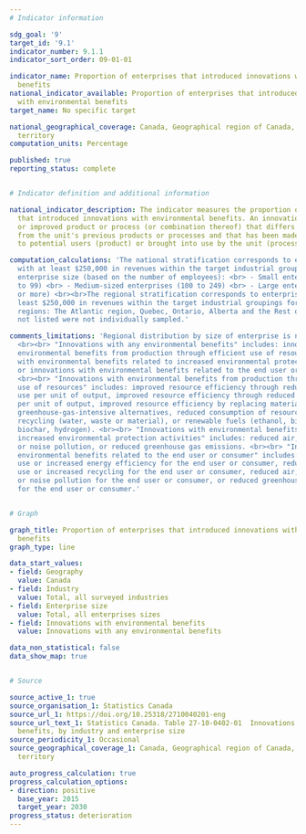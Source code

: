 ```yaml
---
# Indicator information

sdg_goal: '9'
target_id: '9.1'
indicator_number: 9.1.1
indicator_sort_order: 09-01-01

indicator_name: Proportion of enterprises that introduced innovations with environmental
  benefits
national_indicator_available: Proportion of enterprises that introduced innovations
  with environmental benefits
target_name: No specific target

national_geographical_coverage: Canada, Geographical region of Canada, Province or
  territory
computation_units: Percentage

published: true
reporting_status: complete


# Indicator definition and additional information

national_indicator_description: The indicator measures the proportion of enterprises
  that introduced innovations with environmental benefits. An innovation is a new
  or improved product or process (or combination thereof) that differs significantly
  from the unit's previous products or processes and that has been made available
  to potential users (product) or brought into use by the unit (process).

computation_calculations: 'The national stratification corresponds to enterprises
  with at least $250,000 in revenues within the target industrial groupings and the
  enterprise size (based on the number of employees): <br> - Small enterprises (20
  to 99) <br> - Medium-sized enterprises (100 to 249) <br> - Large enterprises (250
  or more) <br><br>The regional stratification corresponds to enterprises with at
  least $250,000 in revenues within the target industrial groupings for the following
  regions: The Atlantic region, Quebec, Ontario, Alberta and the Rest of Canada. Provinces/regions
  not listed were not individually sampled.'

comments_limitations: 'Regional distribution by size of enterprise is not available.
  <br><br> "Innovations with any environmental benefits" includes: innovations with
  environmental benefits from production through efficient use of resources, innovations
  with environmental benefits related to increased environmental protection activities,
  or innovations with environmental benefits related to the end user or consumer.
  <br><br> "Innovations with environmental benefits from production through efficient
  use of resources" includes: improved resource efficiency through reduced material
  use per unit of output, improved resource efficiency through reduced energy use
  per unit of output, improved resource efficiency by replacing material with less
  greenhouse-gas-intensive alternatives, reduced consumption of resources through
  recycling (water, waste or material), or renewable fuels (ethanol, biodiesel, biogas,
  biochar, hydrogen). <br><br> "Innovations with environmental benefits related to
  increased environmental protection activities" includes: reduced air, water, soil
  or noise pollution, or reduced greenhouse gas emissions. <br><br> "Innovations with
  environmental benefits related to the end user or consumer" includes: reduced energy
  use or increased energy efficiency for the end user or consumer, reduced material
  use or increased recycling for the end user or consumer, reduced air, water, soil
  or noise pollution for the end user or consumer, or reduced greenhouse gas emissions
  for the end user or consumer.'


# Graph

graph_title: Proportion of enterprises that introduced innovations with environmental
  benefits
graph_type: line

data_start_values:
- field: Geography
  value: Canada
- field: Industry
  value: Total, all surveyed industries
- field: Enterprise size
  value: Total, all enterprises sizes
- field: Innovations with environmental benefits
  value: Innovations with any environmental benefits

data_non_statistical: false
data_show_map: true


# Source

source_active_1: true
source_organisation_1: Statistics Canada
source_url_1: https://doi.org/10.25318/2710040201-eng
source_url_text_1: Statistics Canada. Table 27-10-0402-01  Innovations with environmental
  benefits, by industry and enterprise size
source_periodicity_1: Occasional
source_geographical_coverage_1: Canada, Geographical region of Canada, Province or
  territory

auto_progress_calculation: true
progress_calculation_options:
- direction: positive
  base_year: 2015
  target_year: 2030
progress_status: deterioration
---
```

